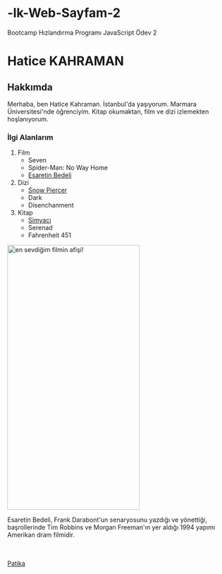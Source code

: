 # -lk-Web-Sayfam-2
Bootcamp Hızlandırma Programı JavaScript Ödev 2 
<!DOCTYPE html>
<html lang="en">
<head>
    <meta charset="UTF-8">
    <meta http-equiv="X-UA-Compatible" content="IE=edge">
    <meta name="viewport" content="width=device-width, initial-scale=1.0">
    <title>İlk Web Sayfam</title>
</head>
<body>
    <h1>Hatice KAHRAMAN</h1>

<h2>Hakkımda</h2>
<p>Merhaba, ben Hatice Kahraman. İstanbul'da yaşıyorum. Marmara Üniversitesi'nde öğrenciyim. Kitap okumaktan, film ve dizi izlemekten hoşlanıyorum.</p>
<!-- Önce sevdiğin filmi yaz-->
<h3>İlgi Alanlarım</h3>
<ol>
    <li>Film
        <ul>
            <li>Seven</li>
            <li>Spider-Man: No Way Home</li>
            <li><a href="https://www.imdb.com/title/tt0111161/" target="_blank">Esaretin Bedeli</a></li>
        </ul>
    </li>
    <li>Dizi
        <ul>
            <li><a href="https://www.imdb.com/title/tt6156584/" target="_blank">Snow Piercer</a></li>
            <li>Dark</li>
            <li>Disenchanment</li>
        </ul>
    </li>
    <li>Kitap
        <ul>
            <li><a href="https://www.goodreads.com/mk/book/show/27804437-simyac" target="_blank">Simyacı</a></li>
            <li>Serenad</li>
            <li>Fahrenheit 451</li>
        </ul>
    </li>
</ol>
<!--En sevdiğin şeyleri yaz-->
<img src="https://m.media-amazon.com/images/M/MV5BOTUwODM5MTctZjczMi00OTk4LTg3NWUtNmVhMTAzNTNjYjcyXkEyXkFqcGdeQXVyNjU0OTQ0OTY@._V1_FMjpg_UX1000_.jpg" alt="en sevdiğim filmin afişi!" title="Brad Pit be!" width="300" height="600"/>
<p>Esaretin Bedeli, Frank Darabont'un senaryosunu yazdığı ve yönettiği, başrollerinde Tim Robbins ve Morgan Freeman'ın yer aldığı 1994 yapımı Amerikan dram filmidir.</p>

<br>
<br>
<a href="https://www.patika.dev/">Patika</a>
</body>
</html>
